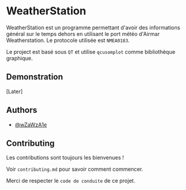 # WeatherStation

WeatherStation est un programme permettant d'avoir des informations général sur le temps dehors en utilisant le port météo d'Airmar Weatherstation. Le protocole utilisée est `NMEA0183`. 

Le project est basé sous `QT` et utilise `qcusomplot` comme bibliothèque graphique.
## Demonstration


[Later]

## Authors

- [@wZaWzA1e](https://github.com/wZaWzA1)


## Contributing

Les contributions sont toujours les bienvenues !

Voir `contributing.md` pour savoir comment commencer.

Merci de respecter le `code de conduite` de ce projet.

